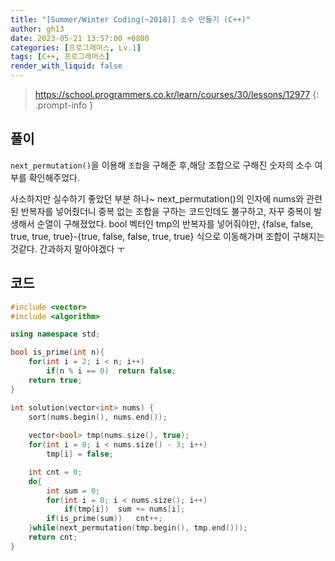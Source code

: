 ```yaml
---
title: "[Summer/Winter Coding(~2018)] 소수 만들기 (C++)"
author: gh13
date: 2023-05-21 13:57:00 +0800
categories: [프로그래머스, Lv.1]
tags: [C++, 프로그래머스]
render_with_liquid: false
---
```


> <https://school.programmers.co.kr/learn/courses/30/lessons/12977>
{: .prompt-info }

## 풀이

`next_permutation()`을 이용해 `조합`을 구해준 후,해당 조합으로 구해진 숫자의 소수 여부를 확인해주었다.  

사소하지만 실수하기 좋았던 부분 하나~ next_permutation()의 인자에 nums와 관련된 반복자를 넣어줬더니 중복 없는 조합을 구하는 코드인데도 불구하고, 자꾸 중복이 발생해서 순열이 구해졌었다. bool 벡터인 tmp의 반복자를 넣어줘야만, {false, false, true, true, true}-{true, false, false, true, true} 식으로 이동해가며 조합이 구해지는 것같다. 간과하지 말아야겠다 ㅜ

## 코드

```cpp
#include <vector>
#include <algorithm>

using namespace std;

bool is_prime(int n){
    for(int i = 2; i < n; i++)
        if(n % i == 0)  return false;
    return true;
}

int solution(vector<int> nums) {
    sort(nums.begin(), nums.end());
    
    vector<bool> tmp(nums.size(), true);
    for(int i = 0; i < nums.size() - 3; i++)
        tmp[i] = false;

    int cnt = 0;
    do{
        int sum = 0;
        for(int i = 0; i < nums.size(); i++)
            if(tmp[i])  sum += nums[i];
        if(is_prime(sum))   cnt++;
    }while(next_permutation(tmp.begin(), tmp.end()));
    return cnt;
}
```
